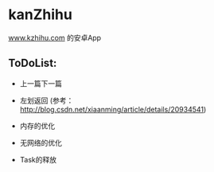 # kanZhihu
www.kzhihu.com 的安卓App

## ToDoList:
* 上一篇下一篇
* 左划返回 (参考：http://blog.csdn.net/xiaanming/article/details/20934541)

* 内存的优化
* 无网络的优化
* Task的释放
